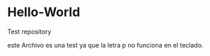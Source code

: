 # Hello-World
Test repository

este Archivo es una test ya que la letra p no funciona en el teclado.
